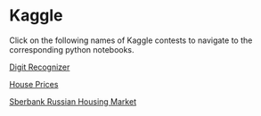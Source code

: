 # Kaggle

Click on the following names of Kaggle contests to navigate to the corresponding python notebooks.

[Digit Recognizer](https://github.com/naveenim/Kaggle/blob/master/Digit_Recognizer/Kaggle_Digit_Recognizer_CNN.ipynb)

[House Prices](https://github.com/naveenim/Kaggle/blob/master/House_Prices/Kaggle_House_Prices_Final.ipynb)

[Sberbank Russian Housing Market](https://github.com/naveenim/Kaggle/blob/master/Sberbank_Russian_Housing_Market/Kaggle_Sberbank.ipynb)

